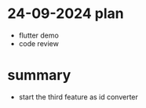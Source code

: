 # 24-09-2024 plan
- flutter demo
- code review

# summary
- start the third feature as id converter



